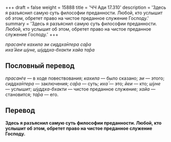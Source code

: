 +++
draft = false
weight = 15888
title = 'ЧЧ Ади 17.310'
description = 'Здесь я разъяснил самую суть философии преданности. Любой, кто услышит об этом, обретет право на чистое преданное служение Господу.'
summary = 'Здесь я разъяснил самую суть философии преданности. Любой, кто услышит об этом, обретет право на чистое преданное служение Господу.'
+++

_прасан̇ге кахила эи сиддха̄нтера са̄ра  
иха̄ йеи ш́уне, ш́уддха-бхакти хайа та̄ра_

## Пословный перевод

_прасан̇ге_ — в ходе повествования; _кахила_ — было сказано; _эи_ — этого; _сиддха̄нтера_ — заключения; _са̄ра_ — суть; _иха̄_ — это; _йеи_ — кто; _ш́уне_ — услышит; _ш́уддха_\-_бхакти_ — чистое преданное служение; _хайа_ — становится; _та̄ра_ — его.

## Перевод

**Здесь я разъяснил самую суть философии преданности. Любой, кто услышит об этом, обретет право на чистое преданное служение Господу.**
